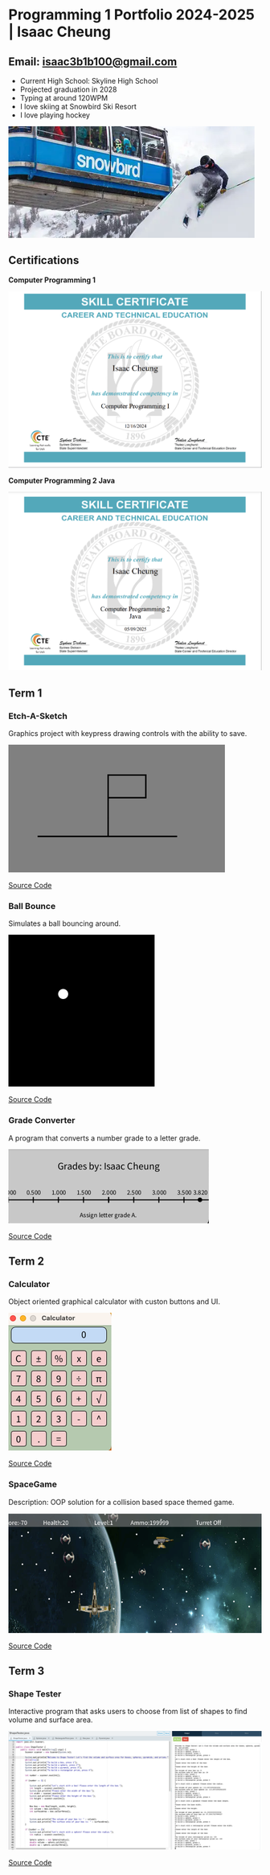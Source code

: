 # Programming 1 Portfolio 2024-2025 | Isaac Cheung 
## Email: isaac3b1b100@gmail.com

* Current High School: Skyline High School
* Projected graduation in 2028
* Typing at around 120WPM
* I love skiing at Snowbird Ski Resort
* I love playing hockey
  
 ![alt text](https://github.com/iamcheungis/programmingportfolio2024/blob/main/images/Screenshot%202024-12-16%20at%2012.17.08%20PM.png?raw=true)

## Certifications

**Computer Programming 1**

![alt text](https://github.com/iamcheungis/programmingportfolio2024/blob/main/images/Screen%20Shot%202024-12-16%20at%203.34.48%20PM.png?raw=true)

**Computer Programming 2 Java**

![alt text](https://github.com/iamcheungis/programmingportfolio2024/blob/main/images/Screen%20Shot%202025-05-21%20at%206.06.15%20PM.png?raw=true)



## Term 1
### Etch-A-Sketch
Graphics project with keypress drawing controls with the ability to save.

![Running App](https://github.com/iamcheungis/programmingportfolio2024/blob/main/images/Screenshot%202024-12-16%20at%2012.29.39%20PM.png?raw=true)

[Source Code](https://github.com/iamcheungis/programmingportfolio2024/blob/main/scr/term1/Etch_A_Sketch.pde)

### Ball Bounce
Simulates a ball bouncing around.

![Running App](https://github.com/iamcheungis/programmingportfolio2024/blob/main/images/Screenshot%202024-12-16%20at%2012.07.02%20PM.png?raw=true)

[Source Code](https://github.com/iamcheungis/programmingportfolio2024/blob/main/scr/term1/BallBounce.pde)

### Grade Converter
A program that converts a number grade to a letter grade. 

![Running App](https://github.com/iamcheungis/programmingportfolio2024/blob/main/images/Screenshot%202024-12-16%20at%2012.23.04%20PM.png?raw=true)

[Source Code](https://github.com/iamcheungis/programmingportfolio2024/blob/main/scr/term1/Grade.pde)

## Term 2
### Calculator
Object oriented graphical calculator with custon buttons and UI.

![Running App](https://github.com/iamcheungis/programmingportfolio2024/blob/main/images/Screenshot%202024-11-04%20at%2012.07.41%20PM.png?raw=true)

[Source Code](https://github.com/iamcheungis/programmingportfolio2024/tree/main/scr/term2/Calculator)

### SpaceGame
Description: OOP solution for a collision based space themed game.

![Gameplay](https://github.com/iamcheungis/programmingportfolio2024/blob/main/images/Screen%20Shot%202024-12-16%20at%205.03.17%20PM.png?raw=true)

[Source Code](https://github.com/iamcheungis/programmingportfolio2024/tree/main/scr/term2/My%20SpaceGame)


## Term 3
### Shape Tester
Interactive program that asks users to choose from list of shapes to find volume and surface area.

![Running App](https://github.com/iamcheungis/programmingportfolio2024/blob/main/images/Screenshot%202025-02-19%20at%2011.51.35%20AM.png?raw=true)

[Source Code](https://github.com/iamcheungis/programmingportfolio2024/tree/main/scr/ShapeTester.java%20(2))
